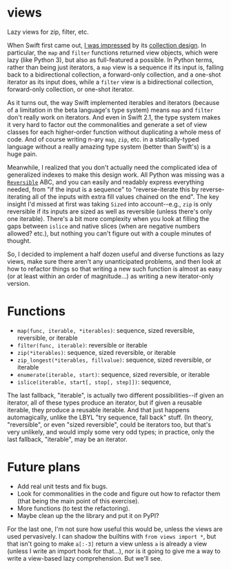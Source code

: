 # views
Lazy views for zip, filter, etc.

When Swift first came out, [I was impressed][1] by its [collection design][2]. In particular, the `map` and `filter` functions returned view objects, which were lazy (like Python 3), but also as full-featured a possible. In Python terms, rather than being just iterators, a `map` view is a sequence if its input is, falling back to a bidirectional collection, a forward-only collection, and a one-shot iterator as its input does, while a `filter` view is a bidirectional collection, forward-only collection, or one-shot iterator.

As it turns out, the way Swift implemented iterables and iterators (because of a limitation in the beta language's type system) means `map` and `filter` don't really work on iterators. And even in Swift 2.1, the type system makes it very hard to factor out the commonalities and generate a set of view classes for each higher-order function without duplicating a whole mess of code. And of course writing n-ary `map`, `zip`, etc. in a statically-typed language without a really amazing type system (better than Swift's) is a huge pain.

Meanwhile, I realized that you don't actually need the complicated idea of generalized indexes to make this design work. All Python was missing was a [`Reversible`][3] ABC, and you can easily and readably express everything needed, from "if the input is a sequence" to "reverse-iterate this by reverse-iterating all of the inputs with extra fill values chained on the end". The key insight I'd missed at first was taking `Sized` into account--e.g., `zip` is only reversible if its inputs are sized as well as reversible (unless there's only one iterable). There's a bit more complexity when you look at filling the gaps between `islice` and native slices (when are negative numbers allowed? etc.), but nothing you can't figure out with a couple minutes of thought.

So, I decided to implement a half dozen useful and diverse functions as lazy views, make sure there aren't any unanticipated problems, and then look at how to refactor things so that writing a new such function is almost as easy (or at least within an order of magnitude...) as writing a new iterator-only version.

Functions
=========

 * `map(func, iterable, *iterables)`: sequence, sized reversible, reversible, or iterable
 * `filter(func, iterable)`: reversible or iterable
 * `zip(*iterables)`: sequence, sized reversible, or iterable
 * `zip_longest(*iterables, fillvalue)`: sequence, sized reversible, or iterable
 * `enumerate(iterable, start)`: sequence, sized reversible, or iterable
 * `islice(iterable, start[, stop[, step]])`: sequence, 

The last fallback, "iterable", is actually two different possibilities--if given an iterator, all of these types produce an iterator, but if given a reusable iterable, they produce a reusable iterable. And that just happens automagically, unlike the LBYL "try sequence, fall back" stuff. (In theory, "reversible", or even "sized reversible", could be iterators too, but that's very unlikely, and would imply some very odd types; in practice, only the last fallback, "iterable", may be an iterator.

Future plans
============

* Add real unit tests and fix bugs.
* Look for commonalities in the code and figure out how to refactor them (that being the main point of this exercise).
* More functions (to test the refactoring).
* Maybe clean up the the library and put it on PyPI?

For the last one, I'm not sure how useful this would be, unless the views are used pervasively. I can shadow the builtins with `from views import *`, but that isn't going to make `a[:-3]` return a view unless `a` is already a view (unless I write an import hook for that...), nor is it going to give me a way to write a view-based lazy comprehension. But we'll see.

  [1]: http://stupidpythonideas.blogspot.com/2014/07/swift-style-map-and-filter-views.html
  [2]: https://github.com/apple/swift/blob/master/docs/SequencesAndCollections.rst
  [3]: http://bugs.python.org/issue25987

